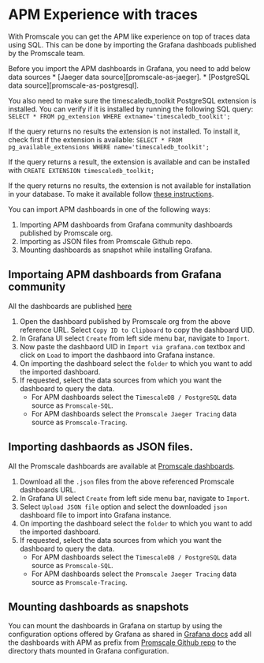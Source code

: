 # APM Experience with traces

With Promscale you can get the APM like experience on top of traces data using SQL.
This can be done by importing the Grafana dashboads published by the Promscale team.

<highlight type="note">
Before you import the APM dashboards in Grafana, you need to add below data sources
    * [Jaeger data source][promscale-as-jaeger].
    * [PostgreSQL data source][promscale-as-postgresql].
   
You also need to make sure the timescaledb_toolkit PostgreSQL extension is installed.
You can verify if it is installed by running the following SQL query:
`SELECT * FROM pg_extension WHERE extname='timescaledb_toolkit';`

If the query returns no results the extension is not installed. To install it, check 
first if the extension is available:
`SELECT * FROM pg_available_extensions WHERE name='timescaledb_toolkit';`

If the query returns a result, the extension is available and can be installed with
`CREATE EXTENSION timescaledb_toolkit;`

If the query returns no results, the extension is not available for installation in
your database. To make it available follow [these instructions](install-toolkit).

</highlight>
 
You can import APM dashboards in one of the following ways:

1. Importing APM dashboards from Grafana community dashboards published by Promscale org.
2. Importing as JSON files from Promscale Github repo.
3. Mounting dashboards as snapshot while installing Grafana.

## Importaing APM dashboards from Grafana community

All the dashboards are published [here](promscale-grafana-dashboards)

<procedure>

1.  Open the dashboard published by Promscale org from the above reference URL. Select 
    `Copy ID to Clipboard` to copy the dashboard UID.
1.  In Grafana UI select `Create` from left side menu bar, navigate to `Import`.
1.  Now paste the dashbaord UID in `Import via grafana.com` textbox and click 
    on `Load` to import the dashbaord into Grafana instance.
1.  On importing the dashboard select the `folder` to which you want to add the imported
    dashboard.
1.  If requested, select the data sources from which you want the dashboard to query the data.
    * For APM dashboards select the `TimescaleDB / PostgreSQL` data source 
      as `Promscale-SQL`.
    * For APM dashboards select the `Promscale Jaeger Tracing` data source 
      as `Promscale-Tracing`.

</procedure>

## Importing dashbaords as JSON files.

All the Promscale dashboards are available at [Promscale dashboards](promscle-github-dashboards). 

<procedure>

1.  Download all the `.json` files from the above referenced Promscale dashboards URL.
1.  In Grafana UI select `Create` from left side menu bar, navigate to `Import`.
1.  Select `Upload JSON file` option and select the downloaded `json` dashboard file
    to import into Grafana instance.
1.  On importing the dashboard select the `folder` to which you want to add the imported
    dashboard.
1.  If requested, select the data sources from which you want the dashboard to query the data.
    * For APM dashboards select the `TimescaleDB / PostgreSQL` data source
      as `Promscale-SQL`.
    * For APM dashboards select the `Promscale Jaeger Tracing` data source 
      as `Promscale-Tracing`.

</procedure>

## Mounting dashboards as snapshots

You can mount the dashboards in Grafana on startup by using the configuration options
offered by Grafana as shared in [Grafana docs](grafana-dashboard-mounting) add
all the dashboards with APM as prefix from [Promscale Github repo](promscale-github-dashboards) to
the directory thats mounted in Grafana configuration. 

[promscale-grafana-dashboards]: https://grafana.com/orgs/promscale/dashboards
[promscale-github-dashboards]: https://github.com/timescale/promscale/tree/master/docs/mixin/dashboards
[grafana-dashboard-mounting]: https://grafana.com/docs/grafana/latest/administration/provisioning/#dashboards
[promscale-as-prometheus]:
    /visualize-data/grafana/#promscale-as-prometheus-datasource
[promscale-as-jaeger]: /visualize-data/grafana/#promscale-as-jaeger-datasource
[promscale-as-postgresql]:
    /visualize-data/grafana/#promscale-as-postgresql-datasource
[install-toolkit]:/timescaledb/latest/how-to-guides/hyperfunctions/install-toolkit
